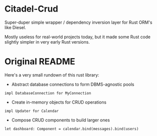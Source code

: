 # Citadel-Crud
Super-duper simple wrapper / dependency inversion layer for Rust ORM's like Diesel.

Mostly useless for real-world projects today, but it made some Rust code slightly simpler in very early Rust versions.

# Original README
Here's a very small rundown of this rust library:

* Abstract database connections to form DBMS-agnostic pools

`impl DatabaseConnection for MyConnection`

* Create in-memory objects for CRUD operations

`impl Updater for Calendar`

* Compose CRUD components to build larger ones

`let dashboard: Component = calendar.bind(messages).bind(users)`
